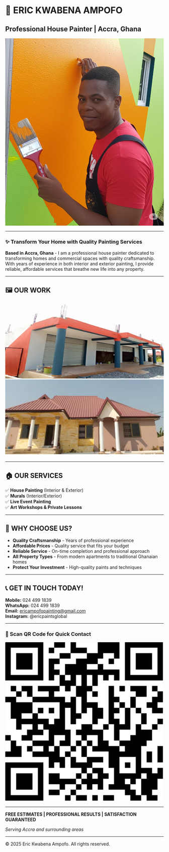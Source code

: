 # 🎨 ERIC KWABENA AMPOFO
## Professional House Painter | Accra, Ghana

![Eric Kwabena Ampofo](images/eric.png)

---

### ✨ Transform Your Home with Quality Painting Services

**Based in Accra, Ghana** - I am a professional house painter dedicated to transforming homes and commercial spaces with quality craftsmanship. With years of experience in both interior and exterior painting, I provide reliable, affordable services that breathe new life into any property.

---

## 🖼️ OUR WORK

![Artwork Sample 1](images/pic01.jpg) ![Artwork Sample 2](images/pic02.jpg)

---

## 🏠 OUR SERVICES

✅ **House Painting** (Interior & Exterior)  
✅ **Murals** (Interior/Exterior)  
✅ **Live Event Painting**  
✅ **Art Workshops & Private Lessons**  

---

## 🌟 WHY CHOOSE US?

- **Quality Craftsmanship** - Years of professional experience
- **Affordable Prices** - Quality service that fits your budget
- **Reliable Service** - On-time completion and professional approach
- **All Property Types** - From modern apartments to traditional Ghanaian homes
- **Protect Your Investment** - High-quality paints and techniques

---

## 📞 GET IN TOUCH TODAY!

**Mobile:** 024 499 1839  
**WhatsApp:** 024 499 1839  
**Email:** ericampofopainting@gmail.com  
**Instagram:** @ericpaintsglobal  

---

### 📱 Scan QR Code for Quick Contact

![QR Code](images/qr.png)

---

**FREE ESTIMATES | PROFESSIONAL RESULTS | SATISFACTION GUARANTEED**

*Serving Accra and surrounding areas*

---

© 2025 Eric Kwabena Ampofo. All rights reserved.
